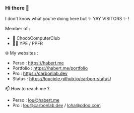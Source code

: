 ### Hi there 👋

I don't know what you're doing here but ✨ YAY VISITORS ✨ !

Member of :

- 🍫 ChocoComputerClub
- 🏴‍☠️ YPE / PPFR

🌐 My websites :

- Perso : https://habert.me
- Portfolio : https://habert.me/portfolio
- Pro : https://carbonlab.dev
- Status : https://louciole.github.io/carbon-status/

📫 How to reach me ?

- Perso : lou@habert.me
- Pro : lou@carbonlab.dev / loha@odoo.com

<!--
**Louciole/louciole** is a ✨ _special_ ✨ repository because its `README.md` (this file) appears on your GitHub profile.

Here are some ideas to get you started:

- 🔭 I’m currently working on ...
- 🌱 I’m currently learning ...
- 👯 I’m looking to collaborate on ...
- 🤔 I’m looking for help with ...
- 💬 Ask me about ...
- 📫 How to reach me: ...
- 😄 Pronouns: ...
- ⚡ Fun fact: ...
-->
